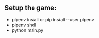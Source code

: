 ## Setup the game:

- pipenv install   or   pip install --user pipenv
- pipenv shell
- python main.py

